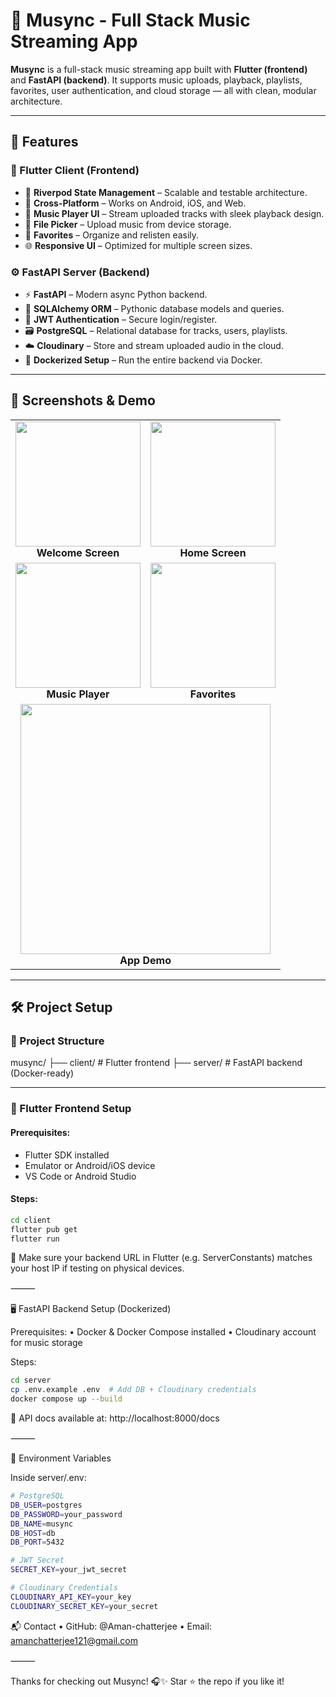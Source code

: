 # 🎵 Musync - Full Stack Music Streaming App

**Musync** is a full-stack music streaming app built with **Flutter (frontend)** and **FastAPI (backend)**. It supports music uploads, playback, playlists, favorites, user authentication, and cloud storage — all with clean, modular architecture.

---

## 🚀 Features

### 📱 Flutter Client (Frontend)
- 🧭 **Riverpod State Management** – Scalable and testable architecture.
- 📱 **Cross-Platform** – Works on Android, iOS, and Web.
- 🎵 **Music Player UI** – Stream uploaded tracks with sleek playback design.
- 📂 **File Picker** – Upload music from device storage.
- 💚 **Favorites** – Organize and relisten easily.
- 🌐 **Responsive UI** – Optimized for multiple screen sizes.

### ⚙️ FastAPI Server (Backend)
- ⚡ **FastAPI** – Modern async Python backend.
- 🧠 **SQLAlchemy ORM** – Pythonic database models and queries.
- 🔐 **JWT Authentication** – Secure login/register.
- 🗃️ **PostgreSQL** – Relational database for tracks, users, playlists.
- ☁️ **Cloudinary** – Store and stream uploaded audio in the cloud.
- 🐳 **Dockerized Setup** – Run the entire backend via Docker.

---

## 📸 Screenshots & Demo

<table>
  <tr>
    <td align="center">
      <img src="./screenshots/welcome_screen.jpg" width="200"/><br/><b>Welcome Screen</b>
    </td>
    <td align="center">
      <img src="./screenshots/home_screen.jpg" width="200"/><br/><b>Home Screen</b>
    </td>
  </tr>
  <tr>
    <td align="center">
      <img src="./screenshots/music_player.jpg" width="200"/><br/><b>Music Player</b>
    </td>
    <td align="center">
      <img src="./screenshots/favorites.jpg" width="200"/><br/><b>Favorites</b>
    </td>
  </tr>
  <tr>
    <td colspan="2" align="center">
      <img src="./screenshots/demo.gif" width="400"/><br/><b>App Demo</b>
    </td>
  </tr>
</table>

---


## 🛠️ Project Setup

### 📁 Project Structure
musync/
├── client/        # Flutter frontend
├── server/        # FastAPI backend (Docker-ready)

---

### 📱 Flutter Frontend Setup

#### Prerequisites:
- Flutter SDK installed
- Emulator or Android/iOS device
- VS Code or Android Studio

#### Steps:
```bash
cd client
flutter pub get
flutter run
```
🧠 Make sure your backend URL in Flutter (e.g. ServerConstants) matches your host IP if testing on physical devices.

⸻

🖥️ FastAPI Backend Setup (Dockerized)

Prerequisites:
	•	Docker & Docker Compose installed
	•	Cloudinary account for music storage

Steps:
```bash
cd server
cp .env.example .env  # Add DB + Cloudinary credentials
docker compose up --build
```

📍 API docs available at: http://localhost:8000/docs

⸻

🔑 Environment Variables

Inside server/.env:
```bash
# PostgreSQL
DB_USER=postgres
DB_PASSWORD=your_password
DB_NAME=musync
DB_HOST=db
DB_PORT=5432

# JWT Secret
SECRET_KEY=your_jwt_secret

# Cloudinary Credentials
CLOUDINARY_API_KEY=your_key
CLOUDINARY_SECRET_KEY=your_secret
```

📬 Contact
	•	GitHub: @Aman-chatterjee
	•	Email: amanchatterjee121@gmail.com

⸻

Thanks for checking out Musync! 🎧✨
Star ⭐ the repo if you like it!
